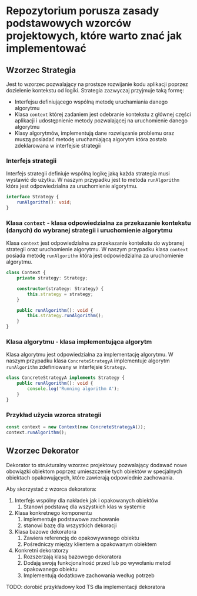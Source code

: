 # Repozytorium porusza zasady podstawowych wzorców projektowych, które warto znać jak implementować

## Wzorzec Strategia

Jest to wzorzec pozwalający na prostsze rozwijanie kodu aplikacji poprzez dozielenie kontekstu od logiki.
Strategia zazwyczaj przyjmuje taką formę:

- Interfejsu definiującego wspólną metodę uruchamiania danego algorytmu
- Klasa `context` której zadaniem jest odebranie kontekstu z głównej części aplikacji i udostępnienie metody pozwalającej na uruchomienie danego algorytmu
- Klasy algorytmów, implementują dane rozwiązanie problemu oraz muszą posiadać metodę uruchamiającą algorytm która została zdeklarowana w interfejsie strategii

### Interfejs strategii

Interfejs strategii definiuje wspólną logikę jaką każda strategia musi wystawić do użytku. W naszym przypadku jest to metoda `runAlgorithm` która jest odpowiedzialna za uruchomienie algorytmu.

```ts
interface Strategy {
    runAlgorithm(): void;
}
```

### Klasa `context` - klasa odpowiedzialna za przekazanie kontekstu (danych) do wybranej strategii i uruchomienie algorytmu

Klasa `context` jest odpowiedzialna za przekazanie kontekstu do wybranej strategii oraz uruchomienie algorytmu. W naszym przypadku klasa `context` posiada metodę `runAlgorithm` która jest odpowiedzialna za uruchomienie algorytmu.

```ts
class Context {
    private strategy: Strategy;

    constructor(strategy: Strategy) {
        this.strategy = strategy;
    }

    public runAlgorithm(): void {
        this.strategy.runAlgorithm();
    }
}
```

### Klasa algorytmu - klasa implementująca algorytm

Klasa algorytmu jest odpowiedzialna za implementację algorytmu. W naszym przypadku klasa `ConcreteStrategyA` implementuje algorytm `runAlgorithm` zdefiniowany w interfejsie `Strategy`.

```ts
class ConcreteStrategyA implements Strategy {
    public runAlgorithm(): void {
        console.log('Running algorithm A');
    }
}
```

### Przykład użycia wzorca strategii

```ts
const context = new Context(new ConcreteStrategyA());
context.runAlgorithm();
```

## Wzorzec Dekorator

Dekorator to strukturalny wzorzec projektowy pozwalający dodawać nowe obowiązki obiektom poprzez umieszczenie tych obiektów w specjalnych obiektach opakowujących, które zawierają odpowiednie zachowania.

Aby skorzystać z wzorca dekoratora:

1. Interfejs wspólny dla nakładek jak i opakowanych obiektów
   1. Stanowi podstawę dla wszystkich klas w systemie
2. Klasa konkretnego komponentu
   1. implementuje podstawowe zachowanie
   2. stanowi bazę dla wszystkich dekoracji
3. Klasa bazowe dekoratora
   1. Zawiera referencję do opakowywanego obiektu
   2. Pośredniczy między klientem a opakowanym obiektem
4. Konkretni dekoratorzy
   1. Rozszerzają klasą bazowego dekoratora
   2. Dodają swoją funkcjonalność przed lub po wywołaniu metod opakowanego obiektu
   3. Implementują dodatkowe zachowania według potrzeb
   
TODO: dorobić przykładowy kod TS dla implementacji dekoratora
